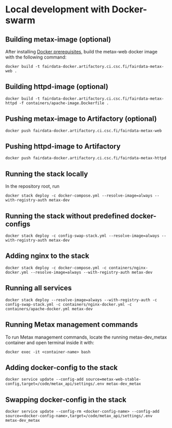 # Local development with Docker-swarm

## Building metax-image (optional)

After installing [Docker prerequisites](docker-prerequisites.md), build the metax-web docker image with the following command:

`docker build -t fairdata-docker.artifactory.ci.csc.fi/fairdata-metax-web .`

## Building httpd-image (optional)
`docker build -t fairdata-docker.artifactory.ci.csc.fi/fairdata-metax-httpd -f containers/apache-image.Dockerfile .`

## Pushing metax-image to Artifactory (optional)
 `docker push fairdata-docker.artifactory.ci.csc.fi/fairdata-metax-web`

## Pushing httpd-image to Artifactory
`docker push fairdata-docker.artifactory.ci.csc.fi/fairdata-metax-httpd`


## Running the stack locally

In the repository root, run

`docker stack deploy -c docker-compose.yml --resolve-image=always --with-registry-auth metax-dev`

## Running the stack without predefined docker-configs

`docker stack deploy -c config-swap-stack.yml --resolve-image=always --with-registry-auth metax-dev`

## Adding nginx to the stack

`docker stack deploy -c docker-compose.yml -c containers/nginx-docker.yml --resolve-image=always --with-registry-auth metax-dev`

## Running all services 

`docker stack deploy --resolve-image=always --with-registry-auth -c config-swap-stack.yml -c containers/nginx-docker.yml -c containers/apache-docker.yml metax-dev`

## Running Metax management commands

To run  Metax management commands, locate the running metax-dev_metax container and open terminal inside it with:

`docker exec -it <container-name> bash`

## Adding docker-config to the stack

`docker service update --config-add source=metax-web-stable-config,target=/code/metax_api/settings/.env metax-dev_metax`

## Swapping docker-config in the stack

`docker service update --config-rm <docker-config-name> --config-add source=<docker-config-name>,target=/code/metax_api/settings/.env metax-dev_metax`

